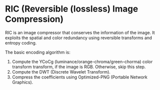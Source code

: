 # RIC (Reversible (lossless) Image Compression)

RIC is an image compressor that conserves the information of the image. It exploits the spatial and color redundancy using reversible transforms and entropy coding.

The basic encoding algorithm is:

1. Compute the YCoCg (luminance/orange-chroma/green-chorma) color transform transform, if the image is RGB. Otherwise, skip this step.
2. Compute the DWT (Discrete Wavelet Transform).
3. Compress the coefficients using Optimized-PNG (Portable Network Graphics).
